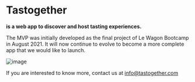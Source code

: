 # Tastogether 
**is a web app to discover and host tasting experiences.**

The MVP was initially developed as the final project of Le Wagon Bootcamp in August 2021. It will now continue to evolve to become a more complete app that we would like to launch.

![image](https://user-images.githubusercontent.com/75952883/149644882-a91a72c8-ab2b-4cb2-9f34-95afac4c00e5.png)


If you are interested to know more, contact us at info@tastogether.com
